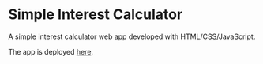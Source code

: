 # Simple Interest Calculator
A simple interest calculator web app developed with HTML/CSS/JavaScript.  

The app is deployed [here](https://nabilshadman.github.io/simple-interest-calculator-app/).
